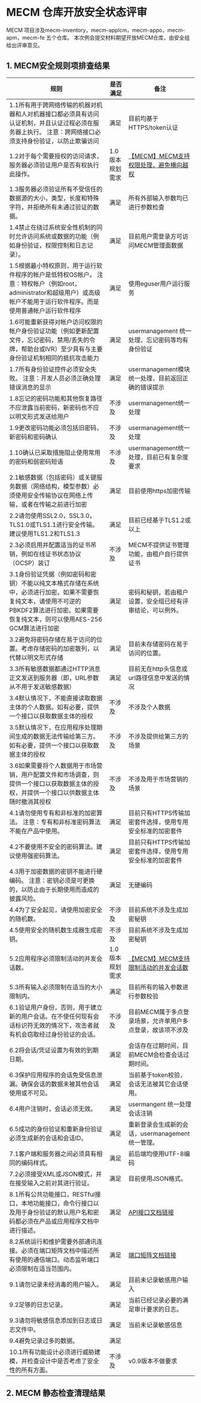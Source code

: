 # MECM 仓库开放安全状态评审
  MECM 项目涉及mecm-inventory，mecm-applcm，mecm-appo，mecm-apm，mecm-fe 五个仓库。
  本次例会提交材料期望开放MECM仓库，由安全组给出评审意见。

## 1. MECM安全规则项排查结果

| 规则                 | 是否满足                                   |  备注                                                       |
| ----------------------- | ------------------------------------------------------------ |------------------------------------------------------------------|
| 1.1所有用于跨网络传输的机器对机器和人对机器接口都必须具有访问认证机制，并且认证过程必须在服务器上执行。 注意：跨网络接口必须支持身份验证，以防止欺骗访问 | 满足  | 目前均基于HTTPS/token认证 |
| 1.2对于每个需要授权的访问请求，服务器必须验证用户是否有权执行此操作。  | 1.0版本规划需求 | [【MECM】MECM支持权限处理，避免横向越权](https://gitee.com/OSDT/dashboard?issue_id=I1TH3T) |
| 1.3服务器必须验证所有不受信任的数据源的大小，类型，长度和特殊字符，并拒绝所有未通过验证的数据。          | 满足                      | 所有外部输入参数均已进行参数检查 |
| 1.4禁止在绕过系统安全性机制的同时允许访问系统或数据的功能（例如身份验证，权限控制和日志记录）。      | 满足 | 目前用户需登录方可访问MECM管理面数据 |
| 1.5根据最小特权原则，用于运行软件程序的帐户是低特权OS帐户。 注意：特权帐户（例如root，administrator和超级用户）或高级帐户不能用于运行软件程序。而是使用普通帐户运行软件程序           | 满足 | 使用eguser用户运行服务 |
| 1.6可能重新获得对帐户访问权限的帐户身份验证功能（例如更新配置文件，忘记密码，禁用/丢失的令牌，帮助台或IVR）至少具有与主要身份验证机制相同的抵抗攻击能力       | 满足                          | usermanagement 统一处理，忘记密码等均有身份验证|
| 1.7所有身份验证控件必须安全失败。 注意：开发人员必须正确处理错误消息的显示       | 满足 | usermanagement模块统一处理，目前返回正确的错误提示 |
| 1.8忘记的密码功能和其他恢复路径不应泄露当前密码，新密码也不应以明文形式发送给用户      | 不涉及            | usermanagement统一处理 |
| 1.9更改密码功能必须包括旧密码，新密码和密码确认         | 不涉及 | usermanagement统一处理 |
| 1.10确认已采取措施阻止使用常用的密码和弱密码短语 | 不涉及  | usermanagement统一处理，目前已有复杂度要求  |
| 2.1敏感数据（包括密码）或关键服务数据（网络结构，模型参数）必须使用安全传输协议在网络上传输，或者在传输之前进行加密   |  满足 | 目前使用https加密传输 |
| 2.2请勿使用SSL2.0，SSL3.0，TLS1.0或TLS1.1进行安全传输。建议使用TLS1.2和TLS1.3            | 满足                      | 目前已经基于TLS1.2或以上 |
| 2.3必须启用并配置适当的证书吊销，例如在线证书状态协议（OCSP）装订    | 不涉及 | MECM不提供证书管理功能，由租户自行提供证书 |
| 3.1身份验证凭据（例如密码和密钥）不能以纯文本格式存储在系统中，必须进行加密。如果不需要恢复纯文本，请使用不可逆的PBKDF2算法进行加密。如果需要恢复纯文本，则可以使用AES-256 GCM算法进行加密           | 满足 | 密码和秘钥，若由租户设置，安全组已经有评审结论，可以例外。 |
| 3.2避免将密码存储在易于访问的位置。考虑存储密码的加密散列，以代替以明文形式存储       | 满足                          | 目前未存储密码在易于访问的位置。 |
| 3.3所有敏感数据都通过HTTP消息正文发送到服务器（即，URL参数从不用于发送敏感数据）      | 满足 | 目前无在http头信息或url路径信息中发送的情况  |
| 3.4默认情况下，不能直接读取数据主体的个人数据。如有必要，提供一个接口以获取数据主体的授权      |  不涉及            |  不涉及个人数据|
| 3.5默认情况下，在应用程序处理期间生成的数据无法传输给第三方。如有必要，提供一个接口以获取数据主体的授权        | 不涉及 | 不涉及提供给第三方的场景 |
| 3.6如果需要将个人数据用于市场营销，用户配置文件和市场调查，则提供一个接口以获取数据主体的授权，并提供一个接口以供数据主体随时撤消其授权   |  不涉及 | 不涉及用于市场营销的场景 |
| 4.1请勿使用专有和非标准的加密算法。 注意：专有和非标准密码算法不能在产品中使用。          |  满足                      | 目前只有HTTPS传输加密套件选择，使用专用安全标准的加密套件 |
| 4.2不要使用不安全的密码算法。建议使用强密码算法。    | 满足 |  目前只有HTTPS传输加密套件选择，使用专用安全标准的加密套件 |
| 4.3用于加密数据的密钥不能进行硬编码。 注意：密钥必须是可更换的，以防止由于长期使用而造成的披露风险。           | 满足 | 无硬编码  |
| 4.4为了安全起见，请使用加密安全的随机数。      |  不涉及                         | 目前系统不涉及生成加密秘钥 |
| 4.5使用安全的随机数生成器生成密钥。      |  不涉及 | 目前系统不涉及生成加密秘钥  |
| 5.2应用程序必须限制活动的并发会话数。      | 1.0版本规划需求             |  [【MECM】MECM支持限制活动的并发会话数](https://gitee.com/OSDT/dashboard?issue_id=I1TH8K)|
| 5.3所有输入必须限制在适当的大小限制内。    | 满足 | 目前所有的输入参数进行参数校验 |
| 6.1验证用户身份，否则，用于建立新的用户会话。在不使任何现有会话标识符无效的情况下，攻击者就有机会窃取经过身份验证的会话。     |   不涉及             |  目前MECM属于多点登录场景，允许单用户多点登录，故该项不涉及|
| 6.2将会话/凭证设置为有效的到期日期。       | 满足 |  会话存在过期时间，目前MECM会检查会话过期时间。 |
| 6.3保护应用程序的会话免受信息泄漏。确保会话的数据未被其他会话使用或不可见。   | 满足 | 当前基于token校验，会话无法被其它会话使用。 |
| 6.4用户注销时，会话必须无效。    |     满足                     |  usermangent 统一处理会话注销 |
| 6.5成功的身份验证和重新身份验证必须生成新的会话和会话ID。    | 满足 | 重新登录会生成新的会话，usermanagement统一管理。 |
| 7.1客户端和服务器之间必须具有相同的编码样式。         | 满足 | 前后端均使用UTF-8编码 |
| 7.2必须接受XML或JSON模式，并在接受输入之前对其进行验证。 | 满足                         |   目前使用JSON格式。 |
| 8.1所有公共功能接口，RESTful接口，本地功能接口，命令行接口以及用于身份验证的默认用户名和密码都必须在产品或应用程序文档中进行描述。   | 满足 |  [API接口文档链接](https://gitee.com/edgegallery/docs/blob/master/Projects/MECM/MECM%20API%20Document.md)  |
| 8.2系统运行和维护需要外部通讯连接。必须在端口矩阵文档中描述所有使用的通信端口。动态监听端口必须限制在适当范围内。     |    满足             | [端口矩阵文档链接](https://gitee.com/edgegallery/docs/blob/master/Projects/MECM/MECM%20Port%20Metrix.md) |
| 9.1请勿记录未经消毒的用户输入。    | 满足 |  目前未记录敏感用户输入 |
| 9.2足够的日志记录。   |  满足                      | 当前已经记录必要的满足审计要求的日志。 |
| 9.3请勿将敏感信息添加到日志或日志文件中。    | 满足 | 当前未记录敏感信息 |
| 9.4避免记录过多的数据。         | 满足  |  |
| 10.1所有功能设计必须进行威胁建模，并检查设计中是否考虑了安全性的所有方面。|    不涉及                         | v0.9版本不做要求 |

## 2. MECM 静态检查清理结果
